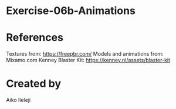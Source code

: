 # Exercise-06b-Animations

# References

Textures from: https://freepbr.com/
Models and animations from: Mixamo.com
Kenney Blaster Kit: https://kenney.nl/assets/blaster-kit

# Created by 
Aiko Ileleji
